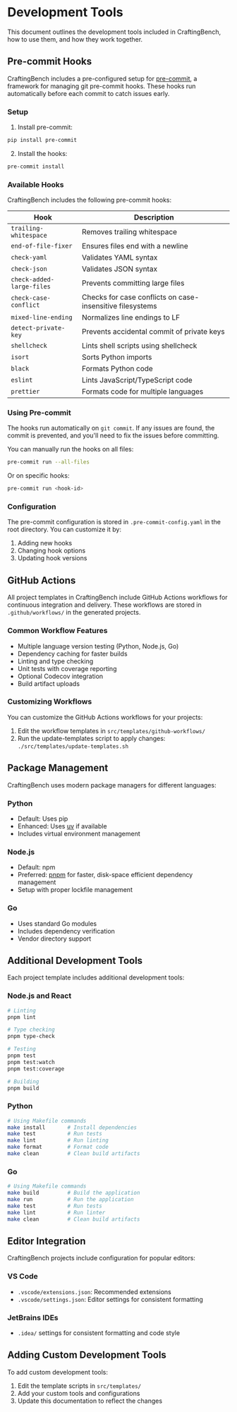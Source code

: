 # Development Tools

This document outlines the development tools included in CraftingBench, how to use them, and how they work together.

## Pre-commit Hooks

CraftingBench includes a pre-configured setup for [pre-commit](https://pre-commit.com/), a framework for managing git pre-commit hooks. These hooks run automatically before each commit to catch issues early.

### Setup

1. Install pre-commit:

```bash
pip install pre-commit
```

2. Install the hooks:

```bash
pre-commit install
```

### Available Hooks

CraftingBench includes the following pre-commit hooks:

| Hook                      | Description                                               |
| ------------------------- | --------------------------------------------------------- |
| `trailing-whitespace`     | Removes trailing whitespace                               |
| `end-of-file-fixer`       | Ensures files end with a newline                          |
| `check-yaml`              | Validates YAML syntax                                     |
| `check-json`              | Validates JSON syntax                                     |
| `check-added-large-files` | Prevents committing large files                           |
| `check-case-conflict`     | Checks for case conflicts on case-insensitive filesystems |
| `mixed-line-ending`       | Normalizes line endings to LF                             |
| `detect-private-key`      | Prevents accidental commit of private keys                |
| `shellcheck`              | Lints shell scripts using shellcheck                      |
| `isort`                   | Sorts Python imports                                      |
| `black`                   | Formats Python code                                       |
| `eslint`                  | Lints JavaScript/TypeScript code                          |
| `prettier`                | Formats code for multiple languages                       |

### Using Pre-commit

The hooks run automatically on `git commit`. If any issues are found, the commit is prevented, and you'll need to fix the issues before committing.

You can manually run the hooks on all files:

```bash
pre-commit run --all-files
```

Or on specific hooks:

```bash
pre-commit run <hook-id>
```

### Configuration

The pre-commit configuration is stored in `.pre-commit-config.yaml` in the root directory. You can customize it by:

1. Adding new hooks
1. Changing hook options
1. Updating hook versions

## GitHub Actions

All project templates in CraftingBench include GitHub Actions workflows for continuous integration and delivery. These workflows are stored in `.github/workflows/` in the generated projects.

### Common Workflow Features

- Multiple language version testing (Python, Node.js, Go)
- Dependency caching for faster builds
- Linting and type checking
- Unit tests with coverage reporting
- Optional Codecov integration
- Build artifact uploads

### Customizing Workflows

You can customize the GitHub Actions workflows for your projects:

1. Edit the workflow templates in `src/templates/github-workflows/`
1. Run the update-templates script to apply changes: `./src/templates/update-templates.sh`

## Package Management

CraftingBench uses modern package managers for different languages:

### Python

- Default: Uses pip
- Enhanced: Uses [uv](https://github.com/astral-sh/uv) if available
- Includes virtual environment management

### Node.js

- Default: npm
- Preferred: [pnpm](https://pnpm.io/) for faster, disk-space efficient dependency management
- Setup with proper lockfile management

### Go

- Uses standard Go modules
- Includes dependency verification
- Vendor directory support

## Additional Development Tools

Each project template includes additional development tools:

### Node.js and React

```bash
# Linting
pnpm lint

# Type checking
pnpm type-check

# Testing
pnpm test
pnpm test:watch
pnpm test:coverage

# Building
pnpm build
```

### Python

```bash
# Using Makefile commands
make install       # Install dependencies
make test          # Run tests
make lint          # Run linting
make format        # Format code
make clean         # Clean build artifacts
```

### Go

```bash
# Using Makefile commands
make build         # Build the application
make run           # Run the application
make test          # Run tests
make lint          # Run linter
make clean         # Clean build artifacts
```

## Editor Integration

CraftingBench projects include configuration for popular editors:

### VS Code

- `.vscode/extensions.json`: Recommended extensions
- `.vscode/settings.json`: Editor settings for consistent formatting

### JetBrains IDEs

- `.idea/` settings for consistent formatting and code style

## Adding Custom Development Tools

To add custom development tools:

1. Edit the template scripts in `src/templates/`
1. Add your custom tools and configurations
1. Update this documentation to reflect the changes
